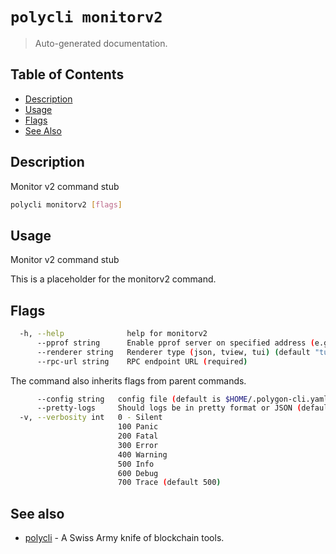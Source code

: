 # `polycli monitorv2`

> Auto-generated documentation.

## Table of Contents

- [Description](#description)
- [Usage](#usage)
- [Flags](#flags)
- [See Also](#see-also)

## Description

Monitor v2 command stub

```bash
polycli monitorv2 [flags]
```

## Usage

Monitor v2 command stub

This is a placeholder for the monitorv2 command.
## Flags

```bash
  -h, --help              help for monitorv2
      --pprof string      Enable pprof server on specified address (e.g. 127.0.0.1:6060)
      --renderer string   Renderer type (json, tview, tui) (default "tui")
      --rpc-url string    RPC endpoint URL (required)
```

The command also inherits flags from parent commands.

```bash
      --config string   config file (default is $HOME/.polygon-cli.yaml)
      --pretty-logs     Should logs be in pretty format or JSON (default true)
  -v, --verbosity int   0 - Silent
                        100 Panic
                        200 Fatal
                        300 Error
                        400 Warning
                        500 Info
                        600 Debug
                        700 Trace (default 500)
```

## See also

- [polycli](polycli.md) - A Swiss Army knife of blockchain tools.

